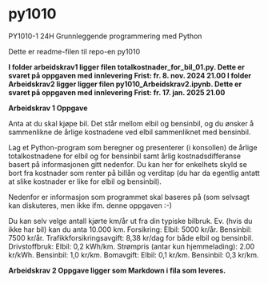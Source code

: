 # py1010
PY1010-1 24H Grunnleggende programmering med Python

Dette er readme-filen til repo-en py1010

**I folder arbeidskrav1 ligger filen totalkostnader_for_bil_01.py. Dette er svaret på oppgaven med innlevering Frist: fr. 8. nov. 2024 21.00
I folder Arbeidskrav2 ligger ligger filen py1010_Arbeidskrav2.ipynb. Dette er svaret på oppgaven med innlevering Frist: fr. 17. jan. 2025 21.00**



**Arbeidskrav 1 Oppgave**

Anta at du skal kjøpe bil. Det står mellom elbil og bensinbil, og du ønsker å sammenlikne de årlige kostnadene ved elbil sammenliknet med bensinbil.

Lag et Python-program som beregner og presenterer (i konsollen) de årlige totalkostnadene for elbil og for bensinbil samt årlig kostnadsdifferanse basert på informasjonen gitt nedenfor. Du kan her for enkelhets skyld se bort fra kostnader som renter på billån og verditap (du har da egentlig antatt at slike kostnader er like for elbil og bensinbil).

Nedenfor er informasjon som programmet skal baseres på (som selvsagt kan diskuteres, men ikke ifm. denne oppgaven :-)

Du kan selv velge antall kjørte km/år ut fra din typiske bilbruk. Ev. (hvis du ikke har bil) kan du anta 10.000 km.
Forsikring: Elbil: 5000 kr/år. Bensinbil: 7500 kr/år.
Trafikkforsikringsavgift: 8,38 kr/dag for både elbil og bensinbil.
Drivstoffbruk: Elbil: 0,2 kWh/km. Strømpris (antar kun hjemmelading): 2.00 kr/kWh. Bensinbil: 1,0 kr/km.
Bomavgift: Elbil: 0,1 kr/km. Bensinbil: 0,3 kr/km.


**Arbeidskrav 2 Oppgave ligger som Markdown i fila som leveres.**

